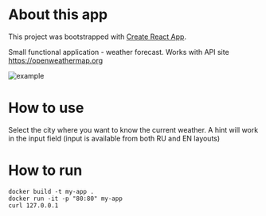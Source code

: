 
# About this app

This project was bootstrapped with [Create React App](https://github.com/facebook/create-react-app).

Small functional application - weather forecast. Works with API site <https://openweathermap.org>

![example](https://github.com/AliasFinn/spa-weather-forecast/blob/master/example.png?raw=true)

# How to use

Select the city where you want to know the current weather. A hint will work in the input field (input is available from both RU and EN layouts)

# How to run

    docker build -t my-app .
    docker run -it -p "80:80" my-app
    curl 127.0.0.1
